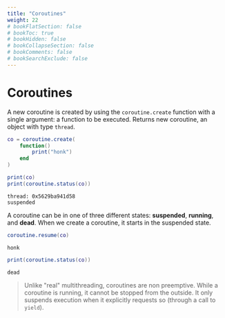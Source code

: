 ```yaml
---
title: "Coroutines"
weight: 22
# bookFlatSection: false
# bookToc: true
# bookHidden: false
# bookCollapseSection: false
# bookComments: false
# bookSearchExclude: false
---
```


# Coroutines

A new coroutine is created by using the `coroutine.create` function with a single argument: a function to be executed. Returns new coroutine, an object with type `thread`.

```lua
co = coroutine.create(
    function()
        print("honk")
    end
)

print(co)
print(coroutine.status(co))
```
```
thread: 0x5629ba941d58
suspended
```

A coroutine can be in one of three different states: **suspended**, **running**, and **dead**. When we create a coroutine, it starts in the suspended state.


```lua
coroutine.resume(co)
```
```
honk
```

```lua
print(coroutine.status(co))
```
```
dead
```

> Unlike "real" multithreading, coroutines are non preemptive. While a coroutine is running, it cannot be stopped from the outside. It only suspends execution when it explicitly requests so (through a call to `yield`).
